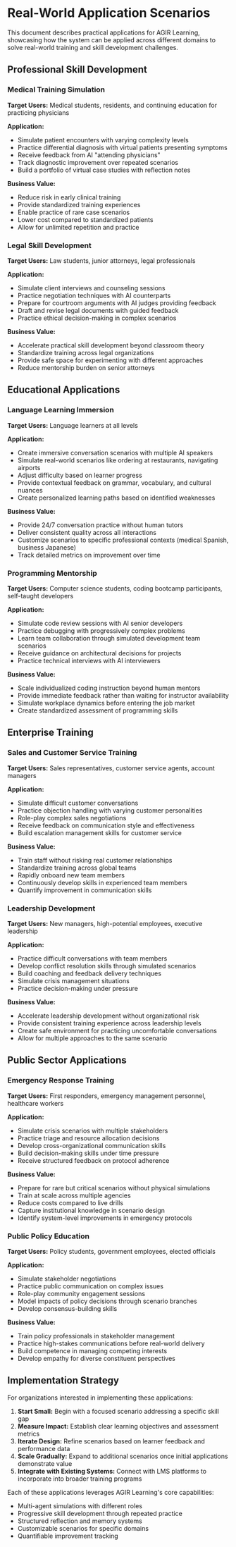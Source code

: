 # Real-World Application Scenarios

This document describes practical applications for AGIR Learning, showcasing how the system can be applied across different domains to solve real-world training and skill development challenges.

## Professional Skill Development

### Medical Training Simulation

**Target Users:** Medical students, residents, and continuing education for practicing physicians

**Application:**
- Simulate patient encounters with varying complexity levels
- Practice differential diagnosis with virtual patients presenting symptoms
- Receive feedback from AI "attending physicians" 
- Track diagnostic improvement over repeated scenarios
- Build a portfolio of virtual case studies with reflection notes

**Business Value:**
- Reduce risk in early clinical training
- Provide standardized training experiences
- Enable practice of rare case scenarios
- Lower cost compared to standardized patients
- Allow for unlimited repetition and practice

### Legal Skill Development

**Target Users:** Law students, junior attorneys, legal professionals

**Application:**
- Simulate client interviews and counseling sessions
- Practice negotiation techniques with AI counterparts
- Prepare for courtroom arguments with AI judges providing feedback
- Draft and revise legal documents with guided feedback
- Practice ethical decision-making in complex scenarios

**Business Value:**
- Accelerate practical skill development beyond classroom theory
- Standardize training across legal organizations
- Provide safe space for experimenting with different approaches
- Reduce mentorship burden on senior attorneys

## Educational Applications

### Language Learning Immersion

**Target Users:** Language learners at all levels

**Application:**
- Create immersive conversation scenarios with multiple AI speakers
- Simulate real-world scenarios like ordering at restaurants, navigating airports
- Adjust difficulty based on learner progress
- Provide contextual feedback on grammar, vocabulary, and cultural nuances
- Create personalized learning paths based on identified weaknesses

**Business Value:**
- Provide 24/7 conversation practice without human tutors
- Deliver consistent quality across all interactions
- Customize scenarios to specific professional contexts (medical Spanish, business Japanese)
- Track detailed metrics on improvement over time

### Programming Mentorship

**Target Users:** Computer science students, coding bootcamp participants, self-taught developers

**Application:**
- Simulate code review sessions with AI senior developers
- Practice debugging with progressively complex problems
- Learn team collaboration through simulated development team scenarios
- Receive guidance on architectural decisions for projects
- Practice technical interviews with AI interviewers

**Business Value:**
- Scale individualized coding instruction beyond human mentors
- Provide immediate feedback rather than waiting for instructor availability
- Simulate workplace dynamics before entering the job market
- Create standardized assessment of programming skills

## Enterprise Training

### Sales and Customer Service Training

**Target Users:** Sales representatives, customer service agents, account managers

**Application:**
- Simulate difficult customer conversations
- Practice objection handling with varying customer personalities
- Role-play complex sales negotiations
- Receive feedback on communication style and effectiveness
- Build escalation management skills for customer service

**Business Value:**
- Train staff without risking real customer relationships
- Standardize training across global teams
- Rapidly onboard new team members
- Continuously develop skills in experienced team members
- Quantify improvement in communication skills

### Leadership Development

**Target Users:** New managers, high-potential employees, executive leadership

**Application:**
- Practice difficult conversations with team members
- Develop conflict resolution skills through simulated scenarios
- Build coaching and feedback delivery techniques
- Simulate crisis management situations
- Practice decision-making under pressure

**Business Value:**
- Accelerate leadership development without organizational risk
- Provide consistent training experience across leadership levels
- Create safe environment for practicing uncomfortable conversations
- Allow for multiple approaches to the same scenario

## Public Sector Applications

### Emergency Response Training

**Target Users:** First responders, emergency management personnel, healthcare workers

**Application:**
- Simulate crisis scenarios with multiple stakeholders
- Practice triage and resource allocation decisions
- Develop cross-organizational communication skills
- Build decision-making skills under time pressure
- Receive structured feedback on protocol adherence

**Business Value:**
- Prepare for rare but critical scenarios without physical simulations
- Train at scale across multiple agencies
- Reduce costs compared to live drills
- Capture institutional knowledge in scenario design
- Identify system-level improvements in emergency protocols

### Public Policy Education

**Target Users:** Policy students, government employees, elected officials

**Application:**
- Simulate stakeholder negotiations
- Practice public communication on complex issues
- Role-play community engagement sessions
- Model impacts of policy decisions through scenario branches
- Develop consensus-building skills

**Business Value:**
- Train policy professionals in stakeholder management
- Practice high-stakes communications before real-world delivery
- Build competence in managing competing interests
- Develop empathy for diverse constituent perspectives

## Implementation Strategy

For organizations interested in implementing these applications:

1. **Start Small:** Begin with a focused scenario addressing a specific skill gap
2. **Measure Impact:** Establish clear learning objectives and assessment metrics
3. **Iterate Design:** Refine scenarios based on learner feedback and performance data
4. **Scale Gradually:** Expand to additional scenarios once initial applications demonstrate value
5. **Integrate with Existing Systems:** Connect with LMS platforms to incorporate into broader training programs

Each of these applications leverages AGIR Learning's core capabilities:
- Multi-agent simulations with different roles
- Progressive skill development through repeated practice
- Structured reflection and memory systems
- Customizable scenarios for specific domains
- Quantifiable improvement tracking 
